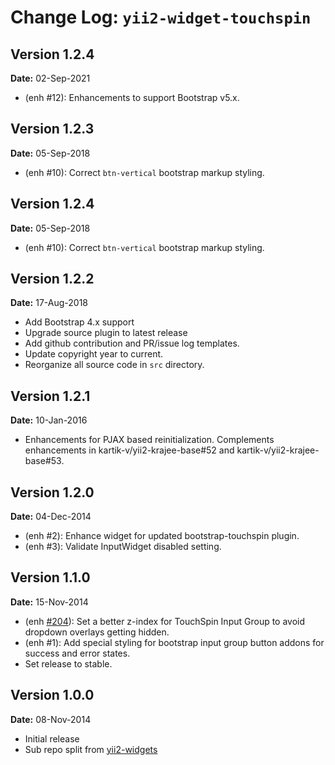 Change Log: `yii2-widget-touchspin`
===================================

## Version 1.2.4

**Date:** 02-Sep-2021

- (enh #12): Enhancements to support Bootstrap v5.x.

## Version 1.2.3

**Date:** 05-Sep-2018

- (enh #10): Correct `btn-vertical` bootstrap markup styling.

## Version 1.2.4

**Date:** 05-Sep-2018

- (enh #10): Correct `btn-vertical` bootstrap markup styling.

## Version 1.2.2

**Date:** 17-Aug-2018

- Add Bootstrap 4.x support
- Upgrade source plugin to latest release
- Add github contribution and PR/issue log templates.
- Update copyright year to current.
- Reorganize all source code in `src` directory.

## Version 1.2.1

**Date:** 10-Jan-2016

- Enhancements for PJAX based reinitialization. Complements enhancements in kartik-v/yii2-krajee-base#52 and kartik-v/yii2-krajee-base#53.

## Version 1.2.0

**Date:** 04-Dec-2014

- (enh #2): Enhance widget for updated bootstrap-touchspin plugin.
- (enh #3): Validate InputWidget disabled setting.

## Version 1.1.0

**Date:** 15-Nov-2014

- (enh [#204](https://github.com/kartik-v/yii2-widgets/issues/204)): Set a better z-index for TouchSpin Input Group to avoid dropdown overlays getting hidden. 
- (enh #1): Add special styling for bootstrap input group button addons for success and error states.
- Set release to stable.

## Version 1.0.0

**Date:** 08-Nov-2014

- Initial release 
- Sub repo split from [yii2-widgets](https://github.com/kartik-v/yii2-widgets)